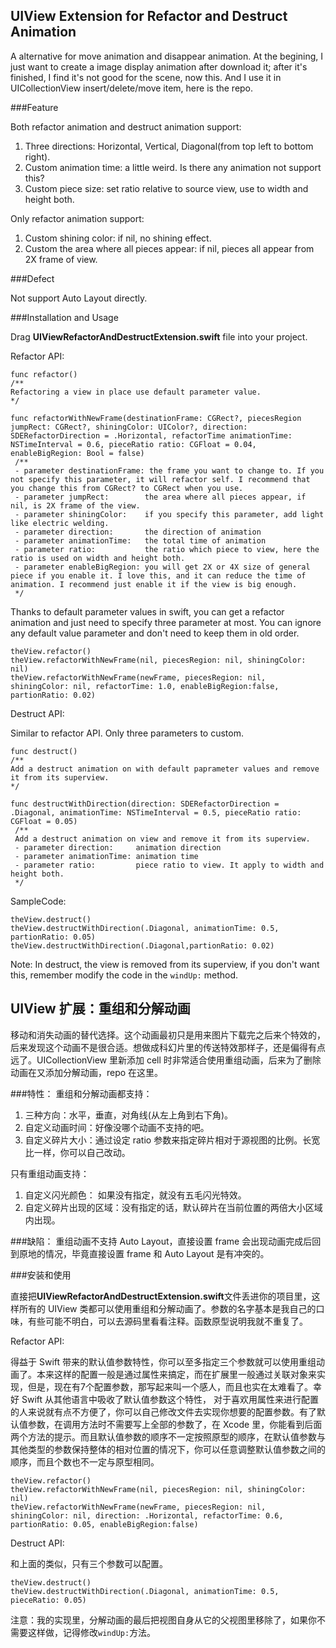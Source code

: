 ## UIView Extension for Refactor and Destruct Animation

A alternative for move animation and disappear animation. At the begining, I just want to create a image display animation after download it; after it's finished, I find it's not good for the scene, now this. And I use it in UICollectionView insert/delete/move item, here is the repo.

###Feature

Both refactor animation and destruct animation support:

1. Three directions: Horizontal, Vertical, Diagonal(from top left to bottom right).
2. Custom animation time: a little weird. Is there any animation not support this?
3. Custom piece size: set ratio relative to source view, use to width and height both.

Only refactor animation support:

1. Custom shining color: if nil, no shining effect.
2. Custom the area where all pieces appear: if nil, pieces all appear from 2X frame of view.

###Defect

Not support Auto Layout directly.

###Installation and Usage

Drag **UIViewRefactorAndDestructExtension.swift** file into your project.

Refactor API:

	func refactor()
	/**
	Refactoring a view in place use default parameter value.
	*/

	func refactorWithNewFrame(destinationFrame: CGRect?, piecesRegion jumpRect: CGRect?, shiningColor: UIColor?, direction: SDERefactorDirection = .Horizontal, refactorTime animationTime: NSTimeInterval = 0.6, pieceRatio ratio: CGFloat = 0.04, enableBigRegion: Bool = false)
	 /**
     - parameter destinationFrame: the frame you want to change to. If you not specify this parameter, it will refactor self. I recommend that you change this from CGRect? to CGRect when you use.
     - parameter jumpRect:        the area where all pieces appear, if nil, is 2X frame of the view.
     - parameter shiningColor:    if you specify this parameter, add light like electric welding.
     - parameter direction:       the direction of animation
     - parameter animationTime:   the total time of animation
     - parameter ratio:           the ratio which piece to view, here the ratio is used on width and height both.
     - parameter enableBigRegion: you will get 2X or 4X size of general piece if you enable it. I love this, and it can reduce the time of animation. I recommend just enable it if the view is big enough.
     */


Thanks to default parameter values in swift, you can get a refactor animation and just need to specify three parameter at most. You can ignore any default value parameter and don't need to keep them in old order.

	theView.refactor()
	theView.refactorWithNewFrame(nil, piecesRegion: nil, shiningColor: nil)
	theView.refactorWithNewFrame(newFrame, piecesRegion: nil, shiningColor: nil, refactorTime: 1.0, enableBigRegion:false, partionRatio: 0.02)
	
Destruct API:

Similar to refactor API. Only three parameters to custom.

	func destruct()
	/**
	Add a destruct animation on with default paprameter values and remove it from its superview.
	*/
	
	func destructWithDirection(direction: SDERefactorDirection = .Diagonal, animationTime: NSTimeInterval = 0.5, pieceRatio ratio: CGFloat = 0.05)
	 /**
     Add a destruct animation on view and remove it from its superview.
     - parameter direction:     animation direction
     - parameter animationTime: animation time
     - parameter ratio:         piece ratio to view. It apply to width and height both.
     */

SampleCode:

	theView.destruct()
	theView.destructWithDirection(.Diagonal, animationTime: 0.5, partionRatio: 0.05)
	theView.destructWithDirection(.Diagonal,partionRatio: 0.02)
	
Note: In destruct, the view is removed from its superview, if you don't want this, remember modify the code in the `windUp:` method.
	
## UIView 扩展：重组和分解动画
移动和消失动画的替代选择。这个动画最初只是用来图片下载完之后来个特效的，后来发现这个动画不是很合适。想做成科幻片里的传送特效那样子，还是偏得有点远了。UICollectionView 里新添加 cell 时非常适合使用重组动画，后来为了删除动画在又添加分解动画，repo 在这里。
	
###特性：
重组和分解动画都支持：

1. 三种方向：水平，垂直，对角线(从左上角到右下角)。
2. 自定义动画时间：好像没哪个动画不支持的吧。
3. 自定义碎片大小：通过设定 ratio 参数来指定碎片相对于源视图的比例。长宽比一样，你可以自己改动。

只有重组动画支持：

1. 自定义闪光颜色： 如果没有指定，就没有五毛闪光特效。
2. 自定义碎片出现的区域：没有指定的话，默认碎片在当前位置的两倍大小区域内出现。

###缺陷：
重组动画不支持 Auto Layout，直接设置 frame 会出现动画完成后回到原地的情况，毕竟直接设置 frame 和 Auto Layout 是有冲突的。

###安装和使用

直接把**UIViewRefactorAndDestructExtension.swift**文件丢进你的项目里，这样所有的 UIView 类都可以使用重组和分解动画了。参数的名字基本是我自己的口味，有些可能不明白，可以去源码里看看注释。函数原型说明我就不重复了。

Refactor API:

得益于 Swift 带来的默认值参数特性，你可以至多指定三个参数就可以使用重组动画了。本来这样的配置一般是通过属性来搞定，而在扩展里一般通过关联对象来实现，但是，现在有7个配置参数，那写起来叫一个感人，而且也实在太难看了。幸好 Swift 从其他语言中吸收了默认值参数这个特性， 对于喜欢用属性来进行配置的人来说就有点不方便了，你可以自己修改文件去实现你想要的配置参数。有了默认值参数，在调用方法时不需要写上全部的参数了，在 Xcode 里，你能看到后面两个方法的提示。而且默认值参数的顺序不一定按照原型的顺序，在默认值参数与其他类型的参数保持整体的相对位置的情况下，你可以任意调整默认值参数之间的顺序，而且个数也不一定与原型相同。

	theView.refactor()
	theView.refactorWithNewFrame(nil, piecesRegion: nil, shiningColor: nil)
	theView.refactorWithNewFrame(newFrame, piecesRegion: nil, shiningColor: nil, direction: .Horizontal, refactorTime: 0.6, partionRatio: 0.05, enableBigRegion:false)
	
Destruct API:

和上面的类似，只有三个参数可以配置。

	theView.destruct()
	theView.destructWithDirection(.Diagonal, animationTime: 0.5, pieceRatio: 0.05)

注意：我的实现里，分解动画的最后把视图自身从它的父视图里移除了，如果你不需要这样做，记得修改`windUp:`方法。

